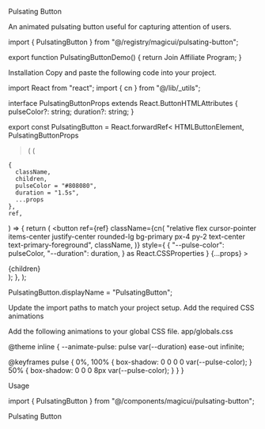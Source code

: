 Pulsating Button

An animated pulsating button useful for capturing attention of users.

import { PulsatingButton } from "@/registry/magicui/pulsating-button";

export function PulsatingButtonDemo() {
return <PulsatingButton>Join Affiliate Program</PulsatingButton>;
}

Installation
Copy and paste the following code into your project.

import React from "react";
import { cn } from "@/lib/\_utils";

interface PulsatingButtonProps
extends React.ButtonHTMLAttributes<HTMLButtonElement> {
pulseColor?: string;
duration?: string;
}

export const PulsatingButton = React.forwardRef<
HTMLButtonElement,
PulsatingButtonProps

> (
> (

    {
      className,
      children,
      pulseColor = "#808080",
      duration = "1.5s",
      ...props
    },
    ref,

) => {
return (
<button
ref={ref}
className={cn(
"relative flex cursor-pointer items-center justify-center rounded-lg bg-primary px-4 py-2 text-center text-primary-foreground",
className,
)}
style={
{
"--pulse-color": pulseColor,
"--duration": duration,
} as React.CSSProperties
}
{...props} >
<div className="relative z-10">{children}</div>
<div className="absolute left-1/2 top-1/2 size-full -translate-x-1/2 -translate-y-1/2 animate-pulse rounded-lg bg-inherit" />
</button>
);
},
);

PulsatingButton.displayName = "PulsatingButton";

Update the import paths to match your project setup.
Add the required CSS animations

Add the following animations to your global CSS file.
app/globals.css

@theme inline {
--animate-pulse: pulse var(--duration) ease-out infinite;

@keyframes pulse {
0%,
100% {
box-shadow: 0 0 0 0 var(--pulse-color);
}
50% {
box-shadow: 0 0 0 8px var(--pulse-color);
}
}
}

Usage

import { PulsatingButton } from "@/components/magicui/pulsating-button";

<PulsatingButton>Pulsating Button</PulsatingButton>
